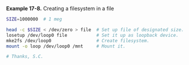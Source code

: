 **Example 17-8.** Creating a filesystem in a file

```bash
SIZE=1000000  # 1 meg

head -c $SIZE < /dev/zero > file  # Set up file of designated size.
losetup /dev/loop0 file           # Set it up as loopback device.
mke2fs /dev/loop0                 # Create filesystem.
mount -o loop /dev/loop0 /mnt     # Mount it.

# Thanks, S.C.
```

